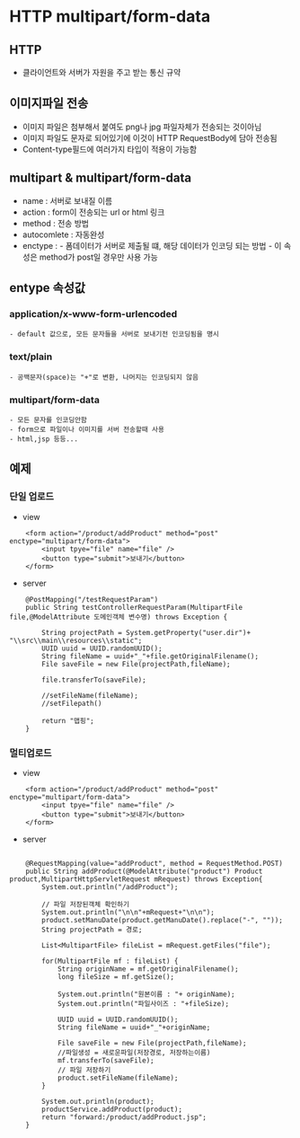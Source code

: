 # HTTP multipart/form-data

## HTTP
- 클라이언트와 서버가 자원을 주고 받는 통신 규약

## 이미지파일 전송
- 이미지 파일은 첨부해서 붙여도 png나 jpg 파일자체가 전송되는 것이아님
- 이미지 파일도 문자로 되어있기에 이것이 HTTP RequestBody에 담아 전송됨
- Content-type필드에 여러가지 타입이 적용이 가능함

## multipart & multipart/form-data
- name : 서버로 보내질 이름
- action : form이 전송되는 url or html 링크
- method : 전송 방법
- autocomlete : 자동완성
- enctype : 
        - 폼데이터가 서버로 제출될 떄, 해당 데이터가 인코딩 되는 방법
        - 이 속성은 method가 post일 경우만 사용 가능

## entype 속성값
### application/x-www-form-urlencoded
    - default 값으로, 모든 문자들을 서버로 보내기전 인코딩됨을 명시

### text/plain
    - 공백문자(space)는 "+"로 변환, 나머지는 인코딩되지 않음

### multipart/form-data
    - 모든 문자를 인코딩안함
    - form으로 파일이나 이미지를 서버 전송할때 사용
    - html,jsp 등등...

## 예제

### 단일 업로드 

- view
```
	<form action="/product/addProduct" method="post" enctype="multipart/form-data">
	    <input tpye="file" name="file" />
	    <button type="submit">보내기</button>
	</form>
```

- server
```
	@PostMapping("/testRequestParam")
	public String testControllerRequestParam(MultipartFile file,@ModelAttribute 도메인객체 변수명) throws Exception {

		String projectPath = System.getProperty("user.dir")+ "\\src\\main\\resources\\static";
		UUID uuid = UUID.randomUUID();
		String fileName = uuid+"_"+file.getOriginalFilename();
		File saveFile = new File(projectPath,fileName);
		
		file.transferTo(saveFile);
		
		//setFileName(fileName);
		//setFilepath()
		
		return "맵핑";
	}

```

### 멀티업로드
- view
```
	<form action="/product/addProduct" method="post" enctype="multipart/form-data">
	    <input tpye="file" name="file" />
	    <button type="submit">보내기</button>
	</form>
```

- server
```

	@RequestMapping(value="addProduct", method = RequestMethod.POST)
	public String addProduct(@ModelAttribute("product") Product product,MultipartHttpServletRequest mRequest) throws Exception{
		System.out.println("/addProduct");

		// 파일 저장된객체 확인하기
		System.out.println("\n\n"+mRequest+"\n\n");
		product.setManuDate(product.getManuDate().replace("-", ""));
		String projectPath = 경로;

		List<MultipartFile> fileList = mRequest.getFiles("file");

		for(MultipartFile mf : fileList) {
			String originName = mf.getOriginalFilename();
			long fileSize = mf.getSize();

			System.out.println("원본이름 : "+ originName);
			System.out.println("파일사이즈 : "+fileSize);

			UUID uuid = UUID.randomUUID();
			String fileName = uuid+"_"+originName;

			File saveFile = new File(projectPath,fileName);
			//파일생성 = 새로운파일(저장경로, 저장하는이름)
			mf.transferTo(saveFile);
			// 파일 저장하기
			product.setFileName(fileName);
		}		

		System.out.println(product);
		productService.addProduct(product);
		return "forward:/product/addProduct.jsp";
	}
```
